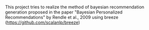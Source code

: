 This project tries to realize the method of bayesian recommendation generation proposed in the paper
"Bayesian Personalized Recommendations" by Rendle et al., 2009 using breeze (https://github.com/scalanlp/breeze)